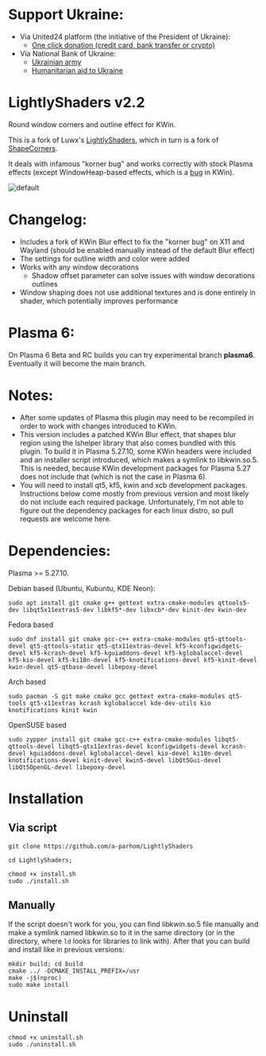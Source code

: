 # Support Ukraine:
  - Via United24 platform (the initiative of the President of Ukraine):
    - [One click donation (credit card, bank transfer or crypto)](https://u24.gov.ua/)
  - Via National Bank of Ukraine:
    - [Ukrainian army](https://bank.gov.ua/en/about/support-the-armed-forces)
    - [Humanitarian aid to Ukraine](https://bank.gov.ua/en/about/humanitarian-aid-to-ukraine)

# LightlyShaders v2.2
 Round window corners and outline effect for KWin.
 
 This is a fork of Luwx's [LightlyShaders](https://github.com/Luwx/LightlyShaders), which in turn is a fork of [ShapeCorners](https://sourceforge.net/projects/shapecorners/).  

 It deals with infamous "korner bug" and works correctly with stock Plasma effects (except WindowHeap-based effects, which is a [bug](https://bugs.kde.org/show_bug.cgi?id=457442) in KWin).

 ![default](https://github.com/a-parhom/LightlyShaders/blob/master/screenshot.png)

# Changelog:
  - Includes a fork of KWin Blur effect to fix the "korner bug" on X11 and Wayland (should be enabled manually instead of the default Blur effect)
  - The settings for outline width and color were added
  - Works with any window decorations
    - Shadow offset parameter can solve issues with window decorations outlines
  - Window shaping does not use additional textures and is done entirely in shader, which potentially improves performance

# Plasma 6:
On Plasma 6 Beta and RC builds you can try experimental branch **plasma6**. Eventually it will become the main branch.

# Notes:
  - After some updates of Plasma this plugin may need to be recompiled in order to work with changes introduced to KWin.
  - This version includes a patched KWin Blur effect, that shapes blur region using the lshelper library that also comes bundled with this plugin. To build it in Plasma 5.27.10, some KWin headers were included and an installer script introduced, which makes a symlink to libkwin.so.5. This is needed, because KWin development packages for Plasma 5.27 does not include that (which is not the case in Plasma 6).
  - You will need to install qt5, kf5, kwin and xcb development packages. Instructions below come mostly from previous version and most likely do not include each required package. Unfortunately, I'm not able to figure out the dependency packages for each linux distro, so pull requests are welcome here.

# Dependencies:
 
Plasma >= 5.27.10.
 
Debian based (Ubuntu, Kubuntu, KDE Neon):
```
sudo apt install git cmake g++ gettext extra-cmake-modules qttools5-dev libqt5x11extras5-dev libkf5*-dev libxcb*-dev kinit-dev kwin-dev 
```
Fedora based
```
sudo dnf install git cmake gcc-c++ extra-cmake-modules qt5-qttools-devel qt5-qttools-static qt5-qtx11extras-devel kf5-kconfigwidgets-devel kf5-kcrash-devel kf5-kguiaddons-devel kf5-kglobalaccel-devel kf5-kio-devel kf5-ki18n-devel kf5-knotifications-devel kf5-kinit-devel kwin-devel qt5-qtbase-devel libepoxy-devel
```
Arch based
```
sudo pacman -S git make cmake gcc gettext extra-cmake-modules qt5-tools qt5-x11extras kcrash kglobalaccel kde-dev-utils kio knotifications kinit kwin
```
OpenSUSE based
```
sudo zypper install git cmake gcc-c++ extra-cmake-modules libqt5-qttools-devel libqt5-qtx11extras-devel kconfigwidgets-devel kcrash-devel kguiaddons-devel kglobalaccel-devel kio-devel ki18n-devel knotifications-devel kinit-devel kwin5-devel libQt5Gui-devel libQt5OpenGL-devel libepoxy-devel
```

# Installation
## Via script
```
git clone https://github.com/a-parhom/LightlyShaders

cd LightlyShaders;

chmod +x install.sh
sudo ./install.sh
```
## Manually
If the script doesn't work for you, you can find libkwin.so.5 file manually and make a symlink named libkwin.so to it in the same directory (or in the directory, where `ld` looks for libraries to link with). After that you can build and install like in previous versions:
```
mkdir build; cd build
cmake ../ -DCMAKE_INSTALL_PREFIX=/usr
make -j$(nproc)
sudo make install
```

# Uninstall
```
chmod +x uninstall.sh
sudo ./uninstall.sh
```
